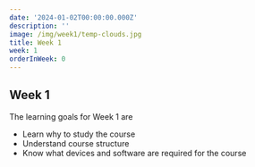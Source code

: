 ```yaml
---
date: '2024-01-02T00:00:00.000Z'
description: ''
image: /img/week1/temp-clouds.jpg
title: Week 1
week: 1
orderInWeek: 0
---
```


## Week 1

The learning goals for Week 1 are

* Learn why to study the course
* Understand course structure
* Know what devices and software are required for the course

